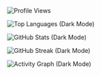 ![Profile Views](https://komarev.com/ghpvc/?username=RlleyC&label=Profile%20Views&color=9146FF&style=flat-square)
<!--
Profile statistics
-->
![Top Languages (Dark Mode)](https://github-readme-stats.vercel.app/api/top-langs/?username=RlleyC&layout=compact&langs_count=6&title_color=9146FF&text_color=ffffff&bg_color=0e0e10)

![GitHub Stats (Dark Mode)](https://github-readme-stats.vercel.app/api?username=RlleyC&show_icons=true&title_color=9146FF&icon_color=9146FF&text_color=ffffff&bg_color=0e0e10)

<!--
Additional widgets
-->
![GitHub Streak (Dark Mode)](https://streak-stats.demolab.com?user=RlleyC&theme=tokyonight&hide_border=true&background=0e0e10&ring=9146FF&fire=9146FF&currStreakLabel=ffffff)

![Activity Graph (Dark Mode)](https://github-readme-activity-graph.vercel.app/graph?username=RlleyC&bg_color=0e0e10&color=ffffff&line=9146FF&point=9146FF&area=true&hide_border=true)



<!-- ![GitHub Trophy (Dark Mode)](https://github-profile-trophy.vercel.app/?username=RlleyC&theme=onedark&no-frame=true&row=1&column=6)

[Metrics](https://raw.githubusercontent.com/RlleyC/RlleyC/main/github-metrics.svg) -->
